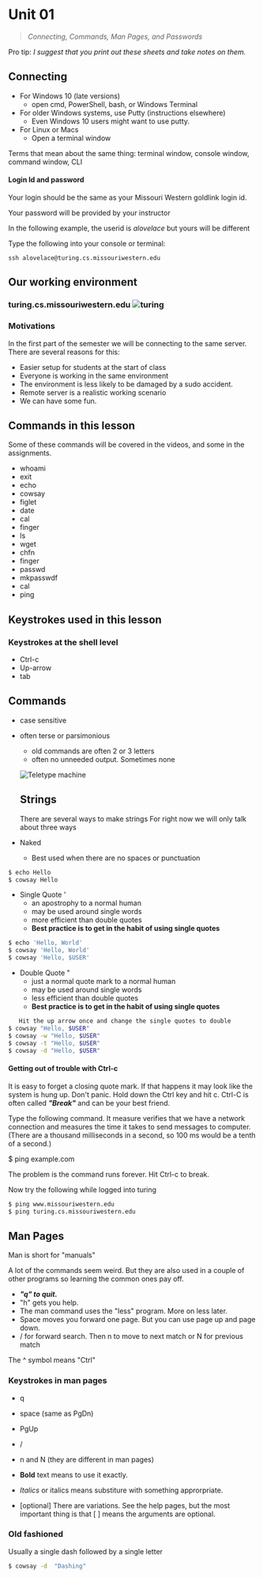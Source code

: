 # Unit 01
> *Connecting, Commands, Man Pages, and Passwords*

Pro tip: *I suggest that you print out these sheets and take notes on them.*

## Connecting

* For Windows 10 (late versions)
  * open cmd, PowerShell, bash, or Windows Terminal
* For older Windows systems, use Putty (instructions elsewhere)
  * Even Windows 10 users might want to use putty.
* For Linux or Macs
  * Open a terminal window
  
Terms that mean about the same thing:  terminal window, console window, command window, CLI

#### Login Id and password

Your login should be the same as your Missouri Western goldlink login id.

Your password will be provided by your instructor

In the following example, the userid is *alovelace* but yours will be different

Type the following into your console or terminal:

    ssh alovelace@turing.cs.missouriwestern.edu

## Our working environment

### turing.cs.missouriwestern.edu ![turing](images/turing.jpg)


### Motivations

In the first part of the semester we will be connecting to the same server.  There are several reasons for this:

* Easier setup for students at the start of class
* Everyone is working in the same environment
* The environment is less likely to be damaged by a sudo accident.
* Remote server is a realistic working scenario
* We can have some fun.

## Commands in this lesson

Some of these commands will be covered in the videos, and some in the assignments.

* whoami
* exit
* echo
* cowsay
* figlet
* date
* cal
* finger
* ls
* wget
* chfn
* finger
* passwd
* mkpasswdf
* cal
* ping
  
##  Keystrokes used in this lesson
  
### Keystrokes at the shell level

* Ctrl-c
* Up-arrow
* tab
  
## Commands

* case sensitive
* often terse or parsimonious
  * old commands are often 2 or 3 letters
  * often no unneeded output.  Sometimes none
  
  ![Teletype machine](images/teletype.jpg)

  ## Strings

  There are several ways to make strings  For right now we will only talk about three ways


* Naked
  * Best used when there are no spaces or punctuation
```bash
$ echo Hello
$ cowsay Hello
```
* Single Quote '
  * an apostrophy to a normal human
  * may be used around single words
  * more efficient than double quotes
  * **Best practice is to get in the habit of using single quotes**

```bash
$ echo 'Hello, World'
$ cowsay 'Hello, World'
$ cowsay 'Hello, $USER'
```

* Double Quote "
  * just a normal quote mark to a normal human
  * may be used around single words
  * less efficient than double quotes
  * **Best practice is to get in the habit of using single quotes**
```bash
   Hit the up arrow once and change the single quotes to double
$ cowsay "Hello, $USER"
$ cowsay -w "Hello, $USER"
$ cowsay -t "Hello, $USER"
$ cowsay -d "Hello, $USER"

```
#### Getting out of trouble with Ctrl-c

It is easy to forget a closing quote mark.  If that happens it may look like the system is hung up.  Don't panic.  Hold down the Ctrl key and hit c.  Ctrl-C is often called ***"Break"*** and can be your best friend.

Type the following command.  It measure verifies that we have a network connection and measures the time it takes to send messages to computer.  
(There are a thousand milliseconds in a second, so 100 ms would be a tenth of a second.)

$ ping example.com

The problem is the command runs forever.  Hit Ctrl-c to break.

Now try the following while logged into turing
```bash
$ ping www.missouriwestern.edu
$ ping turing.cs.missouriwestern.edu
```
## Man Pages

Man is short for "manuals"

A lot of the commands seem weird.  But they are also used in a couple of other programs so learning the common ones pay off.

* ***"q" to quit.***
* "h" gets you help.
* The man command uses the "less" program. More on less later.
* Space moves you forward one page.  But you can use page up and page down.
* / for forward search.  Then n to move to next match or N for previous match

The ^ symbol means "Ctrl"

### Keystrokes in man pages

* q
* space (same as PgDn)
* PgUp
* /
* n and N (they are different in man pages)

* **Bold** text means to use it exactly.
* *Italics* or italics means substiture with something approrpriate.
* [optional]  There are variations.  See the help pages, but the most important thing is that [ ] means the arguments are optional.

### Old fashioned 

Usually a single dash followed by a single letter

```bash
$ cowsay -d  "Dashing"